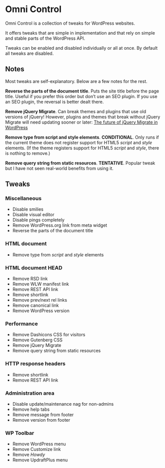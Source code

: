 

Omni Control
================================================================================

Omni Control is a collection of tweaks for WordPress websites.

It offers tweaks that are simple in implementation and that rely on simple and stable parts of the WordPress API.

Tweaks can be enabled and disabled individually or all at once. By default all tweaks are disabled.


Notes
--------------------------------------------------------------------------------

Most tweaks are self-explanatory. Below are a few notes for the rest.

**Reverse the parts of the document title**. Puts the site title before the page title. Useful if you prefer this order but don’t use an SEO plugin. If you use an SEO plugin, the reversal is better dealt there.

**Remove jQuery Migrate**. Can break themes and plugins that use old versions of jQuery! However, plugins and themes that break without jQuery Migrate will need updating sooner or later: [The future of jQuery Migrate in WordPress](https://make.wordpress.org/core/2020/06/29/updating-jquery-version-shipped-with-wordpress/)

**Remove type from script and style elements**. **CONDITIONAL**. Only runs if the current theme does not register support for HTML5 *script* and *style* elements. (If the theme registers support for HTML5 *script* and *style*, there is nothing to remove.)

**Remove query string from static resources**. **TENTATIVE**. Popular tweak but I have not seen real-world benefits from using it.


Tweaks
--------------------------------------------------------------------------------

### Miscellaneous

-   Disable smilies
-   Disable visual editor
-   Disable pings completely
-   Remove WordPress.org link from meta widget
-   Reverse the parts of the document title

### HTML document

-   Remove type from *script* and *style* elements

### HTML document HEAD

-   Remove RSD link
-   Remove WLW manifest link
-   Remove REST API link
-   Remove shortlink
-   Remove prev/next rel links
-   Remove canonical link
-   Remove WordPress version

### Performance

-   Remove Dashicons CSS for visitors
-   Remove Gutenberg CSS
-   Remove jQuery Migrate
-   Remove query string from static resources

### HTTP response headers

-   Remove shortlink
-   Remove REST API link

### Administration area

-   Disable update/maintenance nag for non-admins
-   Remove help tabs
-   Remove message from footer
-   Remove version from footer

### WP Toolbar

-   Remove WordPress menu
-   Remove Customize link
-   Remove *Howdy*
-   Remove UpdraftPlus menu